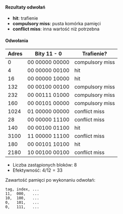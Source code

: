 #### Rezultaty odwołań

- **hit**: trafienie
- **compulsory miss**: pusta komórka pamięci
- **conflict miss**: inna wartość niż potrzebna

#### Odwołania

| Adres | Bity 11 - 0    | Trafienie?      |
| ----- | -------------- | --------------- |
| 0     | 00 00000 00000 | compulsory miss |
| 4     | 00 00000 00100 | hit             |
| 16    | 00 00000 10000 | hit             |
| 132   | 00 00100 00100 | compulsory miss |
| 232   | 00 00111 01000 | compulsory miss |
| 160   | 00 00101 00000 | compulsory miss |
| 1024  | 01 00000 00000 | conflict miss   |
| 28    | 00 00000 11100 | conflict miss   |
| 140   | 00 00100 01100 | hit             |
| 3100  | 11 00000 11100 | conflict miss   |
| 180   | 00 00101 10100 | hit             |
| 2180  | 10 00100 00100 | conflict miss   |

- Liczba zastąpionych bloków: $8$
- Efektywność: $4 / 12 = 33%$

Zawartość pamięci po wykonaniu odwołań:

```
tag, index, ...
11,  000,   ...
10,  100,   ...
0,   101,   ...
0,   111,   ...
```
